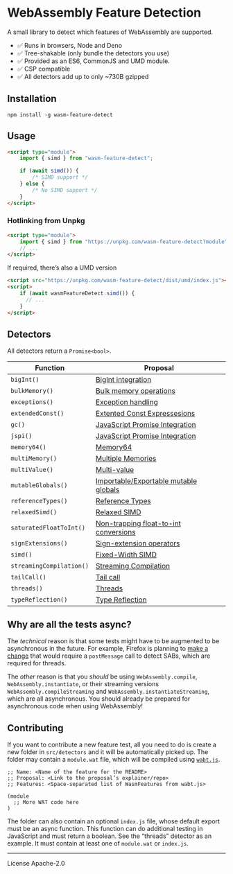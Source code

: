 # WebAssembly Feature Detection

A small library to detect which features of WebAssembly are supported.

- ✅ Runs in browsers, Node and Deno
- ✅ Tree-shakable (only bundle the detectors you use)
- ✅ Provided as an ES6, CommonJS and UMD module.
- ✅ CSP compatible
- ✅ All detectors add up to only ~730B gzipped

## Installation

```
npm install -g wasm-feature-detect
```

## Usage

```html
<script type="module">
	import { simd } from "wasm-feature-detect";

	if (await simd()) {
		/* SIMD support */
	} else {
		/* No SIMD support */
	}
</script>
```

### Hotlinking from Unpkg

```html
<script type="module">
	import { simd } from "https://unpkg.com/wasm-feature-detect?module";
	// ...
</script>
```

If required, there’s also a UMD version

```html
<script src="https://unpkg.com/wasm-feature-detect/dist/umd/index.js"></script>
<script>
	if (await wasmFeatureDetect.simd()) {
	  // ...
	}
</script>
```

## Detectors

All detectors return a `Promise<bool>`.

| Function                 | Proposal                                                                                                     |
| ------------------------ | ------------------------------------------------------------------------------------------------------------ |
| `bigInt()`               | [BigInt integration](https://github.com/WebAssembly/JS-BigInt-integration)                                   |
| `bulkMemory()`           | [Bulk memory operations](https://github.com/webassembly/bulk-memory-operations)                              |
| `exceptions()`           | [Exception handling](https://github.com/WebAssembly/exception-handling)                                      |
| `extendedConst()`        | [Extented Const Expressesions](https://github.com/WebAssembly/extended-const)                                |
| `gc()`                   | [JavaScript Promise Integration](https://github.com/WebAssembly/js-promise-integration)                      |
| `jspi()`                 | [JavaScript Promise Integration](https://github.com/WebAssembly/js-promise-integration)                      |
| `memory64()`             | [Memory64](https://github.com/WebAssembly/memory64)                                                          |
| `multiMemory()`          | [Multiple Memories](https://github.com/WebAssembly/multi-memory)                                             |
| `multiValue()`           | [Multi-value](https://github.com/WebAssembly/multi-value)                                                    |
| `mutableGlobals()`       | [Importable/Exportable mutable globals]()                                                                    |
| `referenceTypes()`       | [Reference Types](https://github.com/WebAssembly/reference-types)                                            |
| `relaxedSimd()`          | [Relaxed SIMD](https://github.com/webassembly/relaxed-simd)                                                  |
| `saturatedFloatToInt()`  | [Non-trapping float-to-int conversions](https://github.com/WebAssembly/nontrapping-float-to-int-conversions) |
| `signExtensions()`       | [Sign-extension operators](https://github.com/WebAssembly/sign-extension-ops)                                |
| `simd()`                 | [Fixed-Width SIMD](https://github.com/webassembly/simd)                                                      |
| `streamingCompilation()` | [Streaming Compilation](https://webassembly.github.io/spec/web-api/index.html#streaming-modules)             |
| `tailCall()`             | [Tail call](https://github.com/webassembly/tail-call)                                                        |
| `threads()`              | [Threads](https://github.com/webassembly/threads)                                                            |
| `typeReflection()`       | [Type Reflection](https://github.com/WebAssembly/js-types)                                                   |

## Why are all the tests async?

The _technical_ reason is that some tests might have to be augmented to be asynchronous in the future. For example, Firefox is planning to [make a change][ff coop] that would require a `postMessage` call to detect SABs, which are required for threads.

The _other_ reason is that you _should_ be using `WebAssembly.compile`, `WebAssembly.instantiate`, or their streaming versions `WebAssembly.compileStreaming` and `WebAssembly.instantiateStreaming`, which are all asynchronous. You should already be prepared for asynchronous code when using WebAssembly!

## Contributing

If you want to contribute a new feature test, all you need to do is create a new folder in `src/detectors` and it will be automatically picked up. The folder may contain a `module.wat` file, which will be compiled using [`wabt.js`](https://github.com/AssemblyScript/wabt.js).

```wat
;; Name: <Name of the feature for the README>
;; Proposal: <Link to the proposal’s explainer/repo>
;; Features: <Space-separated list of WasmFeatures from wabt.js>

(module
  ;; More WAT code here
)
```

The folder can also contain an optional `index.js` file, whose default export must be an async function. This function can do additional testing in JavaScript and must return a boolean. See the “threads” detector as an example.
It must contain at least one of `module.wat` or `index.js`.

[ff coop]: https://groups.google.com/forum/#!msg/mozilla.dev.platform/IHkBZlHETpA/dwsMNchWEQAJ
[wat2wasm]: https://github.com/webassembly/wabt

---

License Apache-2.0
